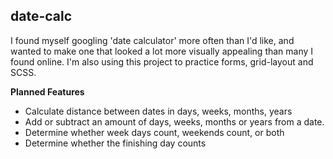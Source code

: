 ## date-calc

I found myself googling 'date calculator' more often than I'd like, and wanted to make one that looked a lot more visually appealing than many I found online.
I'm also using this project to practice forms, grid-layout and SCSS.

**Planned Features**
- Calculate distance between dates in days, weeks, months, years
- Add or subtract an amount of days, weeks, months or years from a date.
- Determine whether week days count, weekends count, or both
- Determine whether the finishing day counts



